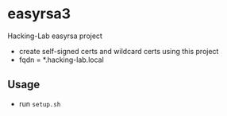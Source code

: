 # easyrsa3
Hacking-Lab easyrsa project
* create self-signed certs and wildcard certs using this project
* fqdn = *.hacking-lab.local

## Usage
* run `setup.sh` 

